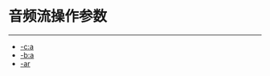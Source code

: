# 音频流操作参数

---

- [-c:a](/repository/Tools/FFmpeg/docs/AudioStream/-c_a.md#c_a)
- [-b:a](/repository/Tools/FFmpeg/docs/AudioStream/-b_a.md#b_a)
- [-ar](/repository/Tools/FFmpeg/docs/AudioStream/-ar.md#ar)